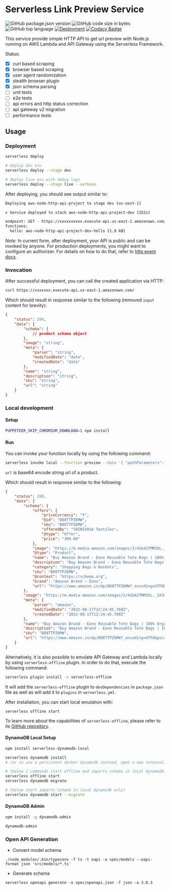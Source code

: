 <!--
title: 'Serverless Link Preview Service'
description: 'This service provide simple HTTP API to get url preview with Node.js running on AWS Lambda and API Gateway using the Serverless Framework.'
layout: Doc
framework: v3
platform: AWS
language: nodeJS
authorLink: 'https://github.com/openwishlist/preview'
authorName: 'Milind Singh'
authorAvatar: 'https://avatars1.githubusercontent.com/u/13742415?s=200&v=4'
-->

# Serverless Link Preview Service

![GitHub package.json version](https://img.shields.io/github/package-json/v/openwishlist/preview?color=dark-green) ![GitHub code size in bytes](https://img.shields.io/github/languages/code-size/openwishlist/preview) ![GitHub top language](https://img.shields.io/github/languages/top/openwishlist/preview) [![Deployment](https://github.com/openwishlist/preview/actions/workflows/deploy.yml/badge.svg?branch=main)](https://github.com/openwishlist/preview/actions/workflows/deploy.yml) [![Codacy Badge](https://app.codacy.com/project/badge/Grade/de29ea4c910f49a0bf80c0d4c55f03a8)](https://www.codacy.com/gh/openwishlist/preview/dashboard?utm_source=github.com&amp;utm_medium=referral&amp;utm_content=openwishlist/preview&amp;utm_campaign=Badge_Grade)

This service provide simple HTTP API to get url preview with Node.js running on AWS Lambda and API Gateway using the Serverless Framework.

Status:

- [x] curl based scraping
- [x] browser based scraping
- [x] user agent randomization
- [x] stealth browser plugin
- [x] json schema parsing
- [ ] unit tests
- [ ] e2e tests
- [ ] api errors and http status correction
- [ ] api gateway v2 migration
- [ ] performance tests

## Usage

### Deployment

```bash
serverless deploy

# deploy dev env
serverless deploy --stage dev

# deploy live env with debug logs
serverless deploy --stage live --verbose
```

After deploying, you should see output similar to:

```bash
Deploying aws-node-http-api-project to stage dev (us-east-1)

✔ Service deployed to stack aws-node-http-api-project-dev (152s)

endpoint: GET - https://xxxxxxxxxx.execute-api.us-east-1.amazonaws.com/
functions:
  hello: aws-node-http-api-project-dev-hello (1.9 kB)
```

_Note_: In current form, after deployment, your API is public and can be invoked by anyone. For production deployments, you might want to configure an authorizer. For details on how to do that, refer to [http event docs](https://www.serverless.com/framework/docs/providers/aws/events/apigateway/).

### Invocation

After successful deployment, you can call the created application via HTTP:

```bash
curl https://xxxxxxx.execute-api.us-east-1.amazonaws.com/
```

Which should result in response similar to the following (removed `input` content for brevity):

```json
{
    "status": 200,
    "data": {
        "schema": {
            // product schema object
        },
        "image": "string",
        "meta": {
            "parser": "string",
            "modifiedDate": "date",
            "createdDate": "date"
        },
        "name": "string",
        "description": "string",
        "sku": "string",
        "url": "string"
    }
}
```

### Local development

#### Setup

```bash
PUPPETEER_SKIP_CHROMIUM_DOWNLOAD=1 npm install
```

#### Run

You can invoke your function locally by using the following command:

```bash
serverless invoke local --function preview --data '{ "pathParameters": {"url":"aHR0cHM6Ly9hbXpuLmV1L2QvNzBPN2JMVQ=="}}'
```

`url` is base64 encode string url of a product.  

Which should result in response similar to the following:

```json
{
    "status": 200,
    "data": {
        "schema": {
            "offers": {
                "priceCurrency": "₹",
                "@id": "B08TTPZ6MW",
                "sku": "B08TTPZ6MW",
                "offeredBy": "SRINIVASA Textiles",
                "@type": "Offer",
                "price": "309.00"
            },
            "image": "https://m.media-amazon.com/images/I/41b42TMM3SL._SX342_SY445_.jpg",
            "@type": "Product",
            "name": "Buy Amazon Brand - Eono Reusable Tote Bags | 100% Organic Cotton Shopping/Grocery Bag | Eco-Friendly Bag | Sturdy Canvas Bag with 15kgs Capacity | Pack of 2 | Life happens. Coffee helps & Salty but sweet at Amazon.in",
            "description": "Buy Amazon Brand - Eono Reusable Tote Bags | 100% Organic Cotton Shopping/Grocery Bag | Eco-Friendly Bag | Sturdy Canvas Bag with 15kgs Capacity | Pack of 2 | Life happens. Coffee helps & Salty but sweet from Travel Tote Bags at Amazon.in. 30 days free exchange or return",
            "category": "Shopping Bags & Baskets",
            "sku": "B08TTPZ6MW",
            "@context": "https://schema.org",
            "brand": "Amazon Brand – Eono",
            "url": "https://www.amazon.in/dp/B08TTPZ6MW?_encoding=UTF8&psc=1&ref_=cm_sw_r_cp_ud_dp_YS0GEB7DADQSW3JE4K0X"
        },
        "image": "https://m.media-amazon.com/images/I/41b42TMM3SL._SX342_SY445_.jpg",
        "meta": {
            "parser": "amazon",
            "modifiedDate": "2022-08-17T12:24:45.760Z",
            "createdDate": "2022-08-17T12:24:45.760Z"
        },
        "name": "Buy Amazon Brand - Eono Reusable Tote Bags | 100% Organic Cotton Shopping/Grocery Bag | Eco-Friendly Bag | Sturdy Canvas Bag with 15kgs Capacity | Pack of 2 | Life happens. Coffee helps & Salty but sweet at Amazon.in",
        "description": "Buy Amazon Brand - Eono Reusable Tote Bags | 100% Organic Cotton Shopping/Grocery Bag | Eco-Friendly Bag | Sturdy Canvas Bag with 15kgs Capacity | Pack of 2 | Life happens. Coffee helps & Salty but sweet from Travel Tote Bags at Amazon.in. 30 days free exchange or return",
        "sku": "B08TTPZ6MW",
        "url": "https://www.amazon.in/dp/B08TTPZ6MW?_encoding=UTF8&psc=1&ref_=cm_sw_r_cp_ud_dp_YS0GEB7DADQSW3JE4K0X"
    }
}
```


Alternatively, it is also possible to emulate API Gateway and Lambda locally by using `serverless-offline` plugin. In order to do that, execute the following command:

```bash
serverless plugin install -n serverless-offline
```

It will add the `serverless-offline` plugin to `devDependencies` in `package.json` file as well as will add it to `plugins` in `serverless.yml`.

After installation, you can start local emulation with:

```
serverless offline start
```

To learn more about the capabilities of `serverless-offline`, please refer to its [GitHub repository](https://github.com/dherault/serverless-offline).

#### DynamoDB Local Setup
```bash
npm install serverless-dynamodb-local 
```	

```bash
serverless dynamodb install 
# (or to use a persistent docker dynamodb instead, open a new terminal: cd ./dynamodb && docker-compose up -d)

# (below 2 commands start offline and imports schema in local dynamodb)
serverless offline start
serverless dynamodb migrate

# (below start imports schema in local dynamodb only)
serverless dynamodb start --migrate 
```

#### DynamoDB Admin

```bash
npm install -g dynamodb-admin

dynamodb-admin
```

### Open API Generation

- Convert model schema

`./node_modules/.bin/typeconv -f ts -t oapi -o spec/models --oapi-format json 'src/models/*.ts'`

- Generate schema

`serverless openapi generate -o spec/openapi.json -f json -a 3.0.3`
